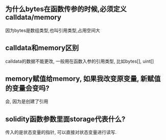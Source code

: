 ## 为什么bytes在函数传参的时候,必须定义calldata/memory

因为bytes是数组类型,也叫引用类型,占用空间大

## calldata和memory区别

calldata的数据不能更改, 一般用在函数入参的引用类型, 比如bytes[], uint[]

## memory赋值给memory, 如果我改变原变量, 新赋值的变量会变吗?

会, 因为是创建了引用

## solidity函数参数里面storage代表什么?

传入的是状态变量的指针, 可以直接对状态变量进行读写. 